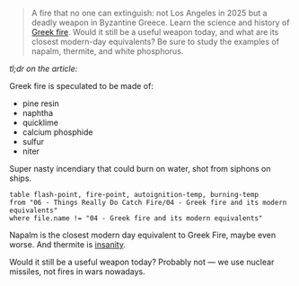> A fire that no one can extinguish: not Los Angeles in 2025 but a deadly weapon in Byzantine Greece. Learn the science and history of [Greek fire](https://history.howstuffworks.com/world-history/greek-fire.htm). Would it still be a useful weapon today, and what are its closest modern-day equivalents? Be sure to study the examples of napalm, thermite, and white phosphorus.

*tl;dr on the article:*

Greek fire is speculated to be made of:

- pine resin
- naphtha
- quicklime
- calcium phosphide
- sulfur
- niter

Super nasty incendiary that could burn on water, shot from siphons on ships.

```dataview
table flash-point, fire-point, autoignition-temp, burning-temp
from "06 - Things Really Do Catch Fire/04 - Greek fire and its modern equivalents"
where file.name != "04 - Greek fire and its modern equivalents"
```

Napalm is the closest modern day equivalent to Greek Fire, maybe even worse. And thermite is [insanity](https://www.youtube.com/shorts/EMcIpHH8j7M).

Would it still be a useful weapon today? Probably not — we use nuclear missiles, not fires in wars nowadays.
